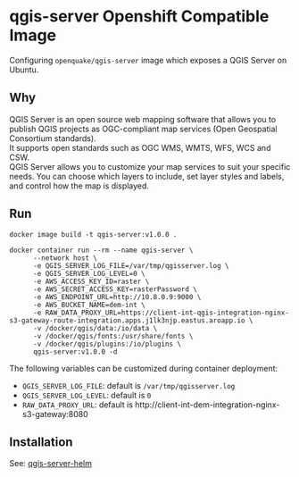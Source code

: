 # qgis-server Openshift Compatible Image

Configuring `openquake/qgis-server` image which exposes a QGIS Server on Ubuntu.
  
## Why

QGIS Server is an open source web mapping software that allows you to publish QGIS projects as OGC-compliant map services (Open Geospatial Consortium standards).  
It supports open standards such as OGC WMS, WMTS, WFS, WCS and CSW.  
QGIS Server allows you to customize your map services to suit your specific needs. You can choose which layers to include, set layer styles and labels, and control how the map is displayed.
  
## Run

```
docker image build -t qgis-server:v1.0.0 .
```
```
docker container run --rm --name qgis-server \
      --network host \
      -e QGIS_SERVER_LOG_FILE=/var/tmp/qgisserver.log \
      -e QGIS_SERVER_LOG_LEVEL=0 \
      -e AWS_ACCESS_KEY_ID=raster \
      -e AWS_SECRET_ACCESS_KEY=rasterPassword \
      -e AWS_ENDPOINT_URL=http://10.8.0.9:9000 \
      -e AWS_BUCKET_NAME=dem-int \
      -e RAW_DATA_PROXY_URL=https://client-int-qgis-integration-nginx-s3-gateway-route-integration.apps.j1lk3njp.eastus.aroapp.io \
      -v /docker/qgis/data:/io/data \
      -v /docker/qgis/fonts:/usr/share/fonts \
      -v /docker/qgis/plugins:/io/plugins \
      qgis-server:v1.0.0 -d
```
  
The following variables can be customized during container deployment:

- `QGIS_SERVER_LOG_FILE`: default is `/var/tmp/qgisserver.log`
- `QGIS_SERVER_LOG_LEVEL`: default is `0`
- `RAW_DATA_PROXY_URL`: default is http://client-int-dem-integration-nginx-s3-gateway:8080
  
## Installation

See: [qgis-server-helm](https://github.com/MapColonies/qgis-server-helm)
